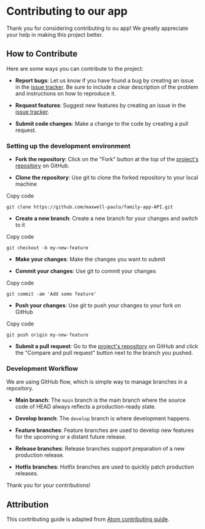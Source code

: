 # Contributing to our app

Thank you for considering contributing to ou app! We greatly appreciate your help in making this project better.

<!-- ## Code of Conduct

We have adopted a Code of Conduct that we expect project participants to adhere to. Please read [CODE_OF_CONDUCT.md](https://chat.openai.com/CODE_OF_CONDUCT.md) to understand what actions will and will not be tolerated. -->

## How to Contribute

Here are some ways you can contribute to the project:

-   **Report bugs**: Let us know if you have found a bug by creating an issue in the [issue tracker](https://github.com/maxwell-paulo/family-app-API/issues). Be sure to include a clear description of the problem and instructions on how to reproduce it.
    
-   **Request features**: Suggest new features by creating an issue in the [issue tracker](https://github.com/maxwell-paulo/family-app-API/issues).
    
-   **Submit code changes**: Make a change to the code by creating a pull request.
    

### Setting up the development environment

-   **Fork the repository**: Click on the "Fork" button at the top of the [project's repository](https://github.com/maxwell-paulo/family-app-API) on GitHub.
    
-   **Clone the repository**: Use git to clone the forked repository to your local machine
    

Copy code

`git clone https://github.com/maxwell-paulo/family-app-API.git` 

-   **Create a new branch**: Create a new branch for your changes and switch to it

Copy code

`git checkout -b my-new-feature` 

-   **Make your changes**: Make the changes you want to submit
    
-   **Commit your changes**: Use git to commit your changes
    

Copy code

`git commit -am 'Add some feature'` 

-   **Push your changes**: Use git to push your changes to your fork on GitHub

Copy code

`git push origin my-new-feature` 

-   **Submit a pull request**: Go to the [project's repository](https://github.com/%5Busername%5D/%5Brepo%5D) on GitHub and click the "Compare and pull request" button next to the branch you pushed.

### Development Workflow

We are using GitHub flow, which is simple way to manage branches in a repository.

-   **Main branch**: The `main` branch is the main branch where the source code of HEAD always reflects a production-ready state.
    
-   **Develop branch**: The `develop` branch is where development happens.
    
-   **Feature branches**: Feature branches are used to develop new features for the upcoming or a distant future release.
    
-   **Release branches**: Release branches support preparation of a new production release.
    
-   **Hotfix branches**: Hotfix branches are used to quickly patch production releases.
    

<!-- ### Getting in touch

-   **Mailing list**: Join our mailing list [mailing_list](https://chat.openai.com/link) to stay up to date with the latest developments.
    
-   **Slack**: Join our slack channel [slack_channel](https://chat.openai.com/link) to get in touch with other contributors.
     -->

Thank you for your contributions!

## Attribution

This contributing guide is adapted from [Atom contributing guide](https://github.com/atom/atom/blob/master/CONTRIBUTING.md).


